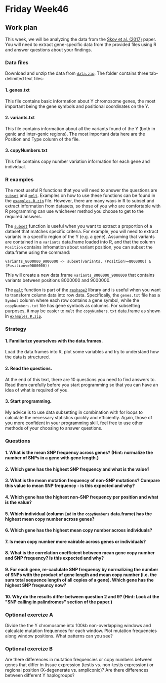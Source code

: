 # Friday Week46

## Work plan

This week, we will be analyzing the data from the [Skov et al. (2017)](https://journals.plos.org/plosgenetics/article?id=10.1371/journal.pgen.1006834) paper. You will need to extract gene-specific data from the provided files using R and answer questions about your findings.

### Data files
Download and unzip the data from [`data.zip`](data.zip). The folder contains three tab-delimited text files:
#### 1. genes.txt
This file contains basic information about Y chromosome genes, the most important being the gene symbols and positional coordinates on the Y.
#### 2. variants.txt
This file contains information about all the variants found of the Y (both in genic and inter-genic regions). The most important data here are the Position and Type column of the file.
#### 3. copyNumbers.txt
This file contains copy number variation information for each gene and individual.

### R examples
The most useful R functions that you will need to answer the questions are [`subset`](https://www.rdocumentation.org/packages/base/versions/3.6.2/topics/subset) and [`melt`](https://www.rdocumentation.org/packages/reshape2/versions/1.4.4/topics/melt). Examples on how to use these functions can be found in the [`examples.R.zip`](examples.R.zip) file. However, there are many ways in R to subset and extract information from datasets, so those of you who are comfortable with R programming can use whichever method you choose to get to the required answers.

The [`subset`](https://www.rdocumentation.org/packages/base/versions/3.6.2/topics/subset) function is useful when you want to extract a proportion of a dataset that matches specific criteria. For example, you will need to extract variants in a specific region of the Y (e.g. a gene). Assuming that variants are contained in a `variants` data.frame loaded into R, and that the column `Position` contains infromation about variant position, you can subset the data.frame using the command:

`variants_8000000_9000000 <- subset(variants, (Position>=8000000) & (Position<=9000000))`

This will create a new data.frame `variants_8000000_9000000` that contains variants between positions 8000000 and 9000000.

The [`melt`](https://www.rdocumentation.org/packages/reshape2/versions/1.4.4/topics/melt) function is part of the [`reshape2`](https://www.rdocumentation.org/packages/reshape2/versions/1.4.4) library and is useful when you want to transform column data into row data. Specifically, the `genes.txt` file has a `Symbol` column where each row contains a gene symbol, while the `copyNumbers.txt` file has gene symbols as columns. For subsetting purposes, it may be easier to `melt` the `copyNumbers.txt` data.frame as shown in [`examples.R.zip`](examples.R.zip).

### Strategy
#### 1. Familiarize yourselves with the data.frames.
Load the data.frames into R, plot some variables and try to understand how the data is structured.
#### 2. Read the questions.
At the end of this text, there are 10 questions you need to find answers to. Read them carefully before you start programming so that you can have an idea of what is required of you.
#### 3. Start programming.
My advice is to use data subsetting in combination with for loops to calculate the necessary statistics quickly and efficiently. Again, those of you more confident in your programming skill, feel free to use other methods of your choosing to answer questions.

### Questions
#### 1. What is the mean SNP frequency across genes? (Hint: normalize the number of SNPs in a gene with gene length.)
#### 2. Which gene has the highest SNP frequency and what is the value?
#### 3. What is the mean mutation frequency of non-SNP mutations? Compare this value to mean SNP frequency - is this expected and why?
#### 4. Which gene has the highest non-SNP frequency per position and what is the value?
#### 5. Which individual (column `Ind` in the `copyNumbers` data.frame) has the highest mean copy number across genes?
#### 6. Which gene has the highest mean copy number across individuals?
#### 7. Is mean copy number more vairable across genes or individuals?
#### 8. What is the correlation coefficient between mean gene copy number and SNP frequency? Is this expected and why?
#### 9. For each gene, re-caclulate SNP frequency by normalizing the number of SNPs with the product of gene length and mean copy number (i.e. the sum total sequence length of all copies of a gene). Which gene has the highest SNP freqeuncy now?
#### 10. Why do the results differ between question 2 and 9? (Hint: Look at the "SNP calling in palindromes" section of the paper.)

### Optional exercize A
Divide the the Y chromosome into 100kb non-overlapping windows and calculate mutation frequences for each window. Plot mutation frequencies along window positions. What patterns can you see?

### Optional exercize B
Are there differences in mutation frequencies or copy numbers between genes that differ in tissue expression (testis vs. non-testis expression) or regional position (X-degenerate vs. ampliconic)? Are there differences between different Y haplogroups?

